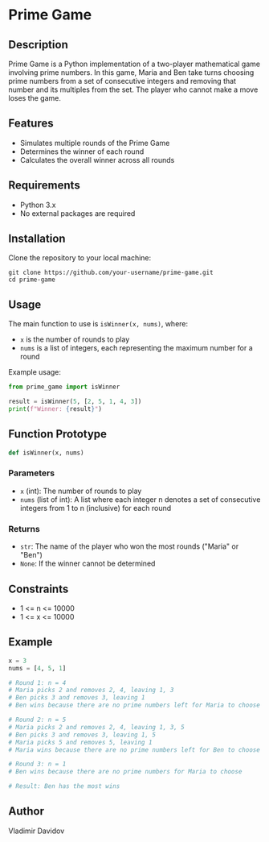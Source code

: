 # Prime Game

## Description

Prime Game is a Python implementation of a two-player mathematical game involving prime numbers. In this game, Maria and Ben take turns choosing prime numbers from a set of consecutive integers and removing that number and its multiples from the set. The player who cannot make a move loses the game.

## Features

- Simulates multiple rounds of the Prime Game
- Determines the winner of each round
- Calculates the overall winner across all rounds

## Requirements

- Python 3.x
- No external packages are required

## Installation

Clone the repository to your local machine:

```
git clone https://github.com/your-username/prime-game.git
cd prime-game
```

## Usage

The main function to use is `isWinner(x, nums)`, where:
- `x` is the number of rounds to play
- `nums` is a list of integers, each representing the maximum number for a round

Example usage:

```python
from prime_game import isWinner

result = isWinner(5, [2, 5, 1, 4, 3])
print(f"Winner: {result}")
```

## Function Prototype

```python
def isWinner(x, nums)
```

### Parameters

- `x` (int): The number of rounds to play
- `nums` (list of int): A list where each integer n denotes a set of consecutive integers from 1 to n (inclusive) for each round

### Returns

- `str`: The name of the player who won the most rounds ("Maria" or "Ben")
- `None`: If the winner cannot be determined

## Constraints

- 1 <= n <= 10000
- 1 <= x <= 10000

## Example

```python
x = 3
nums = [4, 5, 1]

# Round 1: n = 4
# Maria picks 2 and removes 2, 4, leaving 1, 3
# Ben picks 3 and removes 3, leaving 1
# Ben wins because there are no prime numbers left for Maria to choose

# Round 2: n = 5
# Maria picks 2 and removes 2, 4, leaving 1, 3, 5
# Ben picks 3 and removes 3, leaving 1, 5
# Maria picks 5 and removes 5, leaving 1
# Maria wins because there are no prime numbers left for Ben to choose

# Round 3: n = 1
# Ben wins because there are no prime numbers for Maria to choose

# Result: Ben has the most wins
```


## Author
Vladimir Davidov
